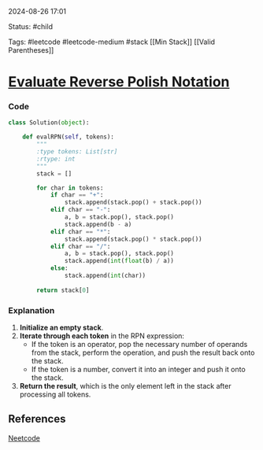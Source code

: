 
2024-08-26  17:01

Status: #child 

Tags: #leetcode #leetcode-medium #stack [[Min Stack]] [[Valid Parentheses]]

# [Evaluate Reverse Polish Notation](https://leetcode.com/problems/evaluate-reverse-polish-notation/)

### Code
```python
class Solution(object):

	def evalRPN(self, tokens):	
		"""		
		:type tokens: List[str]		
		:rtype: int		
		"""		
		stack = []

		for char in tokens:		
			if char == "+":			
				stack.append(stack.pop() + stack.pop())			
			elif char == "-":			
				a, b = stack.pop(), stack.pop()			
				stack.append(b - a)			
			elif char == "*":			
				stack.append(stack.pop() * stack.pop())			
			elif char == "/":			
				a, b = stack.pop(), stack.pop()				
				stack.append(int(float(b) / a))		
			else:
				stack.append(int(char))
		
		return stack[0]
```

### Explanation
1. **Initialize an empty stack**.
2. **Iterate through each token** in the RPN expression:
    - If the token is an operator, pop the necessary number of operands from the stack, perform the operation, and push the result back onto the stack.
    - If the token is a number, convert it into an integer and push it onto the stack.
3. **Return the result**, which is the only element left in the stack after processing all tokens.

## References
[Neetcode](https://leetcode.com/problems/evaluate-reverse-polish-notation/)
